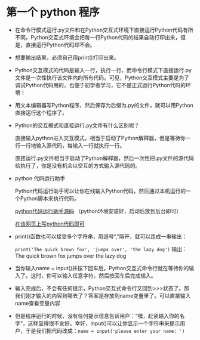 # 第一个 python 程序

* 在命令行模式运行.py文件和在Python交互式环境下直接运行Python代码有所不同。Python交互式环境会把每一行Python代码的结果自动打印出来，但是，直接运行Python代码却不会。

* 想要输出结果，必须自己用print()打印出来。

* Python交互模式的代码是输入一行，执行一行，而命令行模式下直接运行.py文件是一次性执行该文件内的所有代码。可见，Python交互模式主要是为了调试Python代码用的，也便于初学者学习，它不是正式运行Python代码的环境！

* 用文本编辑器写Python程序，然后保存为后缀为.py的文件，就可以用Python直接运行这个程序了。

* Python的交互模式和直接运行.py文件有什么区别呢？

	直接输入python进入交互模式，相当于启动了Python解释器，但是等待你一行一行地输入源代码，每输入一行就执行一行。

	直接运行.py文件相当于启动了Python解释器，然后一次性把.py文件的源代码给执行了，你是没有机会以交互的方式输入源代码的。

* python 代码运行助手
	
	Python代码运行助手可以让你在线输入Python代码，然后通过本机运行的一个Python脚本来执行代码。

	[python代码运行助手源码](https://github.com/MrQuJL/study-python/blob/master/01_第一个python程序/learning.py "python代码运行助手源码") （python环境安装好，启动后放到后台即可）

	[在该网页上写python代码即可](https://www.liaoxuefeng.com/wiki/0014316089557264a6b348958f449949df42a6d3a2e542c000/001432523496782e0946b0f454549c0888d05959b99860f000 "在线写python")

* print()函数也可以接受多个字符串，用逗号“,”隔开，就可以连成一串输出：

	```print('The quick brown fox', 'jumps over', 'the lazy dog')```
	输出：The quick brown fox jumps over the lazy dog

* 当你输入name = input()并按下回车后，Python交互式命令行就在等待你的输入了。这时，你可以输入任意字符，然后按回车后完成输入。

* 输入完成后，不会有任何提示，Python交互式命令行又回到>>>状态了。那我们刚才输入的内容到哪去了？答案是存放到name变量里了。可以直接输入name查看变量内容

* 但是程序运行的时候，没有任何提示信息告诉用户：“嘿，赶紧输入你的名字”，这样显得很不友好。幸好，input()可以让你显示一个字符串来提示用户，于是我们把代码改成：```name = input('please enter your name: ')```


